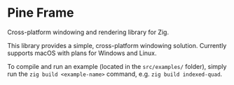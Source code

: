 # Pine Frame

Cross-platform windowing and rendering library for Zig.

This library provides a simple, cross-platform windowing solution.
Currently supports macOS with plans for Windows and Linux.

To compile and run an example (located in the `src/examples/` folder), simply run the `zig build <example-name>` command, e.g. `zig build indexed-quad`.
